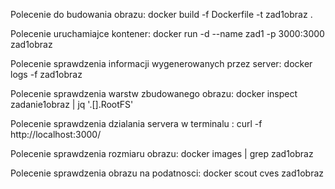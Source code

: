 Polecenie do budowania obrazu: 
    docker build -f Dockerfile -t zad1obraz .

Polecenie uruchamiajce kontener: 
    docker run -d --name zad1 -p 3000:3000 zad1obraz

Polecenie sprawdzenia informacji wygenerowanych przez server:
    docker logs -f zad1obraz

Polecenie sprawdzenia warstw zbudowanego obrazu:
    docker inspect zadanie1obraz | jq '.[].RootFS'

Polecenie sprawdzenia dzialania servera w terminalu : 
    curl -f http://localhost:3000/

Polecenie sprawdzenia rozmiaru obrazu: 
    docker images | grep zad1obraz

Polecenie sprawdzenia obrazu na podatnosci:
    docker scout cves zad1obraz